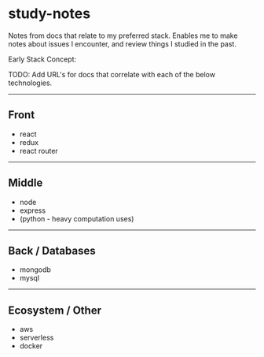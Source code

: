 # study-notes
Notes from docs that relate to my preferred stack. Enables me to make notes about issues I encounter, and review things I studied in the past.

Early Stack Concept:

TODO: Add URL's for docs that correlate with each of the below technologies.
___
## Front
- react
- redux
- react router
___
## Middle
- node
- express
- (python - heavy computation uses)
___
## Back / Databases
- mongodb
- mysql
___
## Ecosystem / Other
- aws
- serverless
- docker
